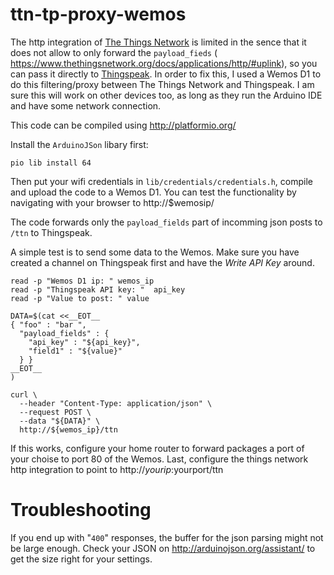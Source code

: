 # ttn-tp-proxy-wemos

The http integration of [The Things Network](https://thethingsnetwork.com/) is limited in the sence that it does not allow to only forward the `payload_fieds` (  https://www.thethingsnetwork.org/docs/applications/http/#uplink), so you can pass it directly to [Thingspeak](https://thingspeak.com/). In order to fix this, I used a Wemos D1 to do this filtering/proxy between The Things Network and Thingspeak. I am sure this will work on other devices too, as long as they run the Arduino IDE and have some network connection.

This code can be compiled using http://platformio.org/

Install the `ArduinoJSon` libary first:

```
pio lib install 64
```

Then put your wifi credentials in `lib/credentials/credentials.h`, compile and upload the code to a Wemos D1. You can test the functionality by navigating with your browser to http://$wemosip/

The code forwards only the `payload_fields` part of incomming json posts to `/ttn` to Thingspeak. 

A simple test is to send some data to the Wemos. Make sure you have created a channel on Thingspeak first and have the *Write API Key* around. 

```
read -p "Wemos D1 ip: " wemos_ip
read -p "Thingspeak API key: "  api_key
read -p "Value to post: " value

DATA=$(cat <<__EOT__
{ "foo" : "bar ",
  "payload_fields" : {
    "api_key" : "${api_key}",
    "field1" : "${value}"
  } }
__EOT__
)

curl \
  --header "Content-Type: application/json" \
  --request POST \
  --data "${DATA}" \
  http://${wemos_ip}/ttn

```

If this works, configure your home router to forward packages a port of your choise to port 80 of the Wemos. Last, configure the things network http integration to point to http://$yourip:$yourport/ttn

# Troubleshooting

If you end up with "`400`" responses, the buffer for the json parsing might not be large enough. Check your JSON on http://arduinojson.org/assistant/ to get the size right for your settings. 
